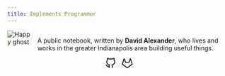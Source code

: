 ```yaml
---
title: Implements Programmer
---
```


<aside style="margin-bottom:1em">
  <section class="bio" style="display:flex">
    <img src="/icon.svg" style="max-width:8em;max-height:8em;margin-right:1em" alt="Happy ghost" />
    <p style="flex-grow: 1">A public notebook, written by <strong>David Alexander</strong>, who lives and works in the greater Indianapolis area building useful things.</p>
  </section>
  <section class="hdr-icons hdr-social" style="display:flex;grid-column-gap:1em;justify-content:center">
    <a href="https://github.com/thelonelyghost" target="_blank" rel="noopener me" title="GitHub"><svg xmlns="http://www.w3.org/2000/svg" class="feather" width="24" height="24" viewBox="0 0 24 24" fill="none" stroke="currentColor" stroke-width="2" stroke-linecap="round" stroke-linejoin="round"><path d="M9 19c-5 1.5-5-2.5-7-3m14 6v-3.87a3.37 3.37 0 0 0-.94-2.61c3.14-.35 6.44-1.54 6.44-7A5.44 5.44 0 0 0 20 4.77 5.07 5.07 0 0 0 19.91 1S18.73.65 16 2.48a13.38 13.38 0 0 0-7 0C6.27.65 5.09 1 5.09 1A5.07 5.07 0 0 0 5 4.77a5.44 5.44 0 0 0-1.5 3.78c0 5.42 3.3 6.61 6.44 7A3.37 3.37 0 0 0 9 18.13V22"></path></svg></a>
    <a href="https://gitlab.com/thelonelyghost" target="_blank" rel="noopener me" title="GitLab"><svg xmlns="http://www.w3.org/2000/svg" class="feather" width="24" height="24" viewBox="0 0 24 24" fill="none" stroke="currentColor" stroke-width="2" stroke-linecap="round" stroke-linejoin="round"><path d="M22.65 14.39L12 22.13 1.35 14.39a.84.84 0 0 1-.3-.94l1.22-3.78 2.44-7.51A.42.42 0 0 1 4.82 2a.43.43 0 0 1 .58 0 .42.42 0 0 1 .11.18l2.44 7.49h8.1l2.44-7.51A.42.42 0 0 1 18.6 2a.43.43 0 0 1 .58 0 .42.42 0 0 1 .11.18l2.44 7.51L23 13.45a.84.84 0 0 1-.35.94z"></path></svg></a>
  </section>
</aside>
